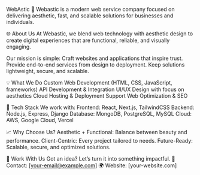 WebAstic
🚀 Webastic is a modern web service company focused on delivering aesthetic, fast, and 
scalable solutions for businesses and individuals.

🌐 About Us
At Webastic, we blend web technology with aesthetic design to create digital experiences 
that are functional, reliable, and visually engaging.

Our mission is simple:
Craft websites and applications that inspire trust.
Provide end-to-end services from design to deployment.
Keep solutions lightweight, secure, and scalable.

💡 What We Do
Custom Web Development (HTML, CSS, JavaScript, frameworks)
API Development & Integration
UI/UX Design with focus on aesthetics
Cloud Hosting & Deployment Support
Web Optimization & SEO

🔧 Tech Stack
We work with:
Frontend: React, Next.js, TailwindCSS
Backend: Node.js, Express, Django
Database: MongoDB, PostgreSQL, MySQL
Cloud: AWS, Google Cloud, Vercel

📈 Why Choose Us?
Aesthetic + Functional: Balance between beauty and performance.
Client-Centric: Every project tailored to needs.
Future-Ready: Scalable, secure, and optimized solutions.

🤝 Work With Us
Got an idea? Let’s turn it into something impactful.
📩 Contact: [your-email@example.com]
🌍 Website: [your-website.com]
